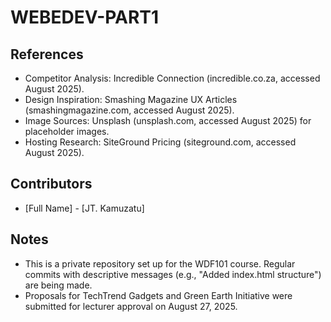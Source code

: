 # WEBEDEV-PART1
## References
- Competitor Analysis: Incredible Connection (incredible.co.za, accessed August 2025).
- Design Inspiration: Smashing Magazine UX Articles (smashingmagazine.com, accessed August 2025).
- Image Sources: Unsplash (unsplash.com, accessed August 2025) for placeholder images.
- Hosting Research: SiteGround Pricing (siteground.com, accessed August 2025).

## Contributors
- [Full Name] - [JT. Kamuzatu]

## Notes
- This is a private repository set up for the WDF101 course. Regular commits with descriptive messages (e.g., "Added index.html structure") are being made.
- Proposals for TechTrend Gadgets and Green Earth Initiative were submitted for lecturer approval on August 27, 2025.
